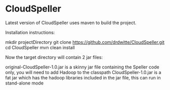 # CloudSpeller

Latest version of CloudSpeller uses maven to build the project. 

Installation instructions: 


mkdir projectDirectory
git clone https://github.com/drdwitte/CloudSpeller.git
cd CloudSpeller
mvn clean install

Now the target directory will contain 2 jar files:

original-CloudSpeller-1.0.jar is a skinny jar file containing the Speller code only, you will need to add Hadoop to the classpath
CloudSpeller-1.0.jar is a fat jar which has the hadoop libraries included in the jar file, this can run in stand-alone mode
